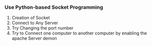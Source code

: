 ### Use Python-based Socket Programming
1. Creation of Socket
2. Connect to Any Server
3. Try Changing the port number
4. Try to Connect one computer to another computer by enabling the apache Server demon